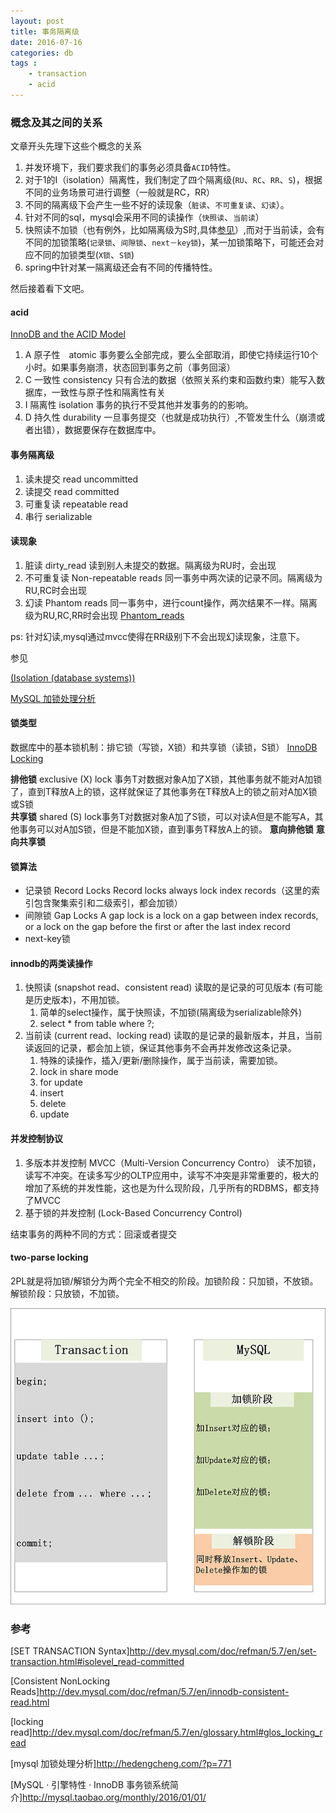 ```yaml
---
layout: post
title: 事务隔离级
date: 2016-07-16
categories: db
tags :
    - transaction
    - acid
---
```


### 概念及其之间的关系  

文章开头先理下这些个概念的关系

1.  并发环境下，我们要求我们的事务必须具备`ACID`特性。
2.  对于1的I（isolation）隔离性，我们制定了四个隔离级(`RU`、`RC`、`RR`、`S`)，根据不同的业务场景可进行调整（一般就是RC，RR）
3.  不同的隔离级下会产生一些不好的读现象（`脏读`、`不可重复读`、`幻读`）。
4.  针对不同的sql，mysql会采用不同的读操作（`快照读`、`当前读`）
5.  快照读不加锁（也有例外，比如隔离级为S时,具体[参见](http://mysql.taobao.org/monthly/2016/01/01/)）,而对于当前读，会有不同的加锁策略(`记录锁`、`间隙锁`、`next－key锁`)，某一加锁策略下，可能还会对应不同的加锁类型(`X锁`、`S锁`)
6.  spring中针对某一隔离级还会有不同的传播特性。

然后接着看下文吧。

#### acid

[InnoDB and the ACID Model](https://dev.mysql.com/doc/refman/5.7/en/mysql-acid.html)

1.  A 原子性　atomic 事务要么全部完成，要么全部取消，即使它持续运行10个小时。如果事务崩溃，状态回到事务之前（事务回滚）
2.  C 一致性  consistency 只有合法的数据（依照关系约束和函数约束）能写入数据库，一致性与原子性和隔离性有关
3.  I 隔离性  isolation 事务的执行不受其他并发事务的的影响。
4.  D 持久性  durability 一旦事务提交（也就是成功执行）,不管发生什么（崩溃或者出错），数据要保存在数据库中。

#### 事务隔离级

1.  读未提交 read uncommitted
2.  读提交  read committed
3.  可重复读 repeatable read
4.  串行  serializable

#### 读现象

1.  脏读 dirty_read 读到别人未提交的数据。隔离级为RU时，会出现
2.  不可重复读 Non-repeatable reads  同一事务中两次读的记录不同。隔离级为RU,RC时会出现
3.  幻读 Phantom reads 同一事务中，进行count操作，两次结果不一样。隔离级为RU,RC,RR时会出现 [Phantom_reads](https://en.wikipedia.org/wiki/Isolation_%28database_systems%29%23Phantom_reads)

ps: 针对幻读,mysql通过mvcc使得在RR级别下不会出现幻读现象，注意下。

参见

[(Isolation (database systems))](https://en.wikipedia.org/wiki/Isolation_%28database_systems%29)    

[MySQL 加锁处理分析](http://hedengcheng.com/?p=771)

#### 锁类型

数据库中的基本锁机制：排它锁（写锁，X锁）和共享锁（读锁，S锁） [InnoDB Locking](https://dev.mysql.com/doc/refman/5.7/en/innodb-locking.html)

**排他锁** exclusive (X) lock 事务T对数据对象A加了X锁，其他事务就不能对A加锁了，直到T释放A上的锁，这样就保证了其他事务在T释放A上的锁之前对A加X锁或S锁   
**共享锁** shared (S) lock事务T对数据对象A加了S锁，可以对读A但是不能写A，其他事务可以对A加S锁，但是不能加X锁，直到事务T释放A上的锁。
**意向排他锁**
**意向共享锁**

#### 锁算法

* 记录锁 Record Locks  Record locks always lock index records（这里的索引包含聚集索引和二级索引，都会加锁）
* 间隙锁 Gap Locks  A gap lock is a lock on a gap between index records, or a lock on the gap before the first or after the last index record
* next-key锁

#### innodb的两类读操作

1.  快照读 (snapshot read、consistent read) 读取的是记录的可见版本 (有可能是历史版本)，不用加锁。
    1.  简单的select操作，属于快照读，不加锁(隔离级为serializable除外)
    2.  select * from table where ?;
2.  当前读 (current read、locking read) 读取的是记录的最新版本，并且，当前读返回的记录，都会加上锁，保证其他事务不会再并发修改这条记录。
    1.  特殊的读操作，插入/更新/删除操作，属于当前读，需要加锁。
    2.  lock in share mode
    3.  for update
    4.  insert
    5.  delete
    6.  update

#### 并发控制协议
1.  多版本并发控制 MVCC（Multi-Version Concurrency Contro） 读不加锁，读写不冲突。在读多写少的OLTP应用中，读写不冲突是非常重要的，极大的增加了系统的并发性能，这也是为什么现阶段，几乎所有的RDBMS，都支持了MVCC
2.  基于锁的并发控制 (Lock-Based Concurrency Control)

结束事务的两种不同的方式：回滚或者提交

#### two-parse locking

2PL就是将加锁/解锁分为两个完全不相交的阶段。加锁阶段：只加锁，不放锁。解锁阶段：只放锁，不加锁。

![2pl](/images/database/2pl.jpg)

### 参考

[SET TRANSACTION Syntax]<http://dev.mysql.com/doc/refman/5.7/en/set-transaction.html#isolevel_read-committed>

[Consistent NonLocking Reads]<http://dev.mysql.com/doc/refman/5.7/en/innodb-consistent-read.html>

[locking read]<http://dev.mysql.com/doc/refman/5.7/en/glossary.html#glos_locking_read>

[mysql 加锁处理分析]<http://hedengcheng.com/?p=771>

[MySQL · 引擎特性 · InnoDB 事务锁系统简介]<http://mysql.taobao.org/monthly/2016/01/01/>
